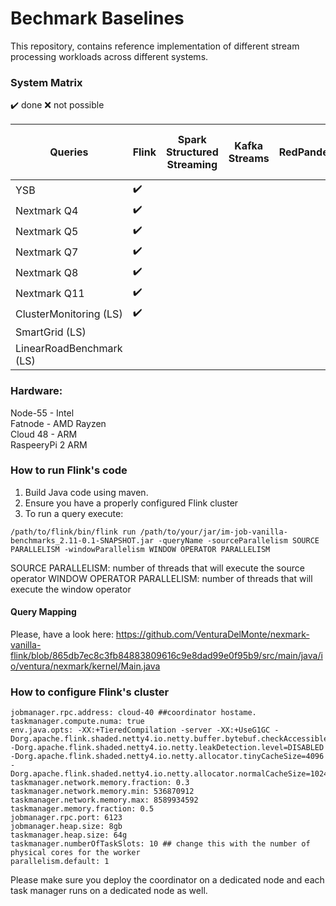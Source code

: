 # Bechmark Baselines

This repository, contains reference implementation of different stream processing workloads across different systems.

### System Matrix

:heavy_check_mark: done
:x: not possible

| Queries  | Flink | Spark Structured Streaming | Kafka Streams | RedPander | Timly Dataflow | Light Saber | Google Dataflow | Microsoft Stream Insighes / Trill | 
| ------------- | ------------- |------------- |------------- |------------- |------------- |------------- |------------- |------------- |
| YSB  | :heavy_check_mark: | | | | | | |
| Nextmark Q4  |  :heavy_check_mark: | | | | | | |
| Nextmark Q5  | :heavy_check_mark:  | | | | | | |
| Nextmark Q7  | :heavy_check_mark:  | | | | | | |
| Nextmark Q8  | :heavy_check_mark:  | | | | | | |
| Nextmark Q11  | :heavy_check_mark:  | | | | | | |
| ClusterMonitoring (LS)  | :heavy_check_mark:  | | | | | | |
| SmartGrid (LS)  |   | | | | | | |
| LinearRoadBenchmark (LS)  |   | | | | | | |

### Hardware:

Node-55 - Intel   
Fatnode - AMD Rayzen   
Cloud 48 - ARM   
RaspeeryPi 2 ARM

### How to run Flink's code

1. Build Java code using maven.
2. Ensure you have a properly configured Flink cluster
3. To run a query execute:

```
/path/to/flink/bin/flink run /path/to/your/jar/im-job-vanilla-benchmarks_2.11-0.1-SNAPSHOT.jar -queryName -sourceParallelism SOURCE PARALLELISM -windowParallelism WINDOW OPERATOR PARALLELISM
```

SOURCE PARALLELISM: number of threads that will execute the source operator
WINDOW OPERATOR PARALLELISM: number of threads that will execute the window operator 


#### Query Mapping

Please, have a look here: https://github.com/VenturaDelMonte/nexmark-vanilla-flink/blob/865db7ec8c3fb84883809616c9e8dad99e0f95b9/src/main/java/io/ventura/nexmark/kernel/Main.java


### How to configure Flink's cluster


```
jobmanager.rpc.address: cloud-40 ##coordinator hostame. 
taskmanager.compute.numa: true
env.java.opts: -XX:+TieredCompilation -server -XX:+UseG1GC -Dorg.apache.flink.shaded.netty4.io.netty.buffer.bytebuf.checkAccessible=false -Dorg.apache.flink.shaded.netty4.io.netty.leakDetection.level=DISABLED -Dorg.apache.flink.shaded.netty4.io.netty.allocator.tinyCacheSize=4096 -Dorg.apache.flink.shaded.netty4.io.netty.allocator.normalCacheSize=1024
taskmanager.network.memory.fraction: 0.3
taskmanager.network.memory.min: 536870912
taskmanager.network.memory.max: 8589934592
taskmanager.memory.fraction: 0.5
jobmanager.rpc.port: 6123
jobmanager.heap.size: 8gb
taskmanager.heap.size: 64g
taskmanager.numberOfTaskSlots: 10 ## change this with the number of physical cores for the worker
parallelism.default: 1
```

Please make sure you deploy the coordinator on a dedicated node and each task manager runs on a dedicated node as well.
